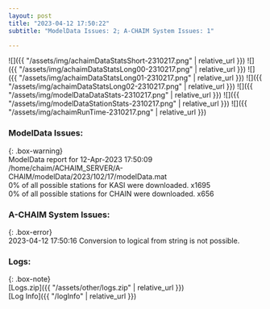 ```yaml
---
layout: post
title: "2023-04-12 17:50:22"
subtitle: "ModelData Issues: 2; A-CHAIM System Issues: 1"

---
```


![]({{ "/assets/img/achaimDataStatsShort-2310217.png" | relative_url }})
![]({{ "/assets/img/achaimDataStatsLong00-2310217.png" | relative_url }})
![]({{ "/assets/img/achaimDataStatsLong01-2310217.png" | relative_url }})
![]({{ "/assets/img/achaimDataStatsLong02-2310217.png" | relative_url }})
![]({{ "/assets/img/modelDataDataStats-2310217.png" | relative_url }})
![]({{ "/assets/img/modelDataStationStats-2310217.png" | relative_url }})
![]({{ "/assets/img/achaimRunTime-2310217.png" | relative_url }})


### ModelData Issues:  
  
{: .box-warning}  
 ModelData report for 12-Apr-2023 17:50:09   
 /home/chaim/ACHAIM_SERVER/A-CHAIM/modelData/2023/102/17/modelData.mat   
 0% of all possible stations for KASI were downloaded. x1695   
 0% of all possible stations for CHAIN were downloaded. x656   
  
### A-CHAIM System Issues:  
  
{: .box-error}  
2023-04-12 17:50:16 Conversion to logical from string is not possible.  

### Logs:  
  
{: .box-note}  
[Logs.zip]({{ "/assets/other/logs.zip" | relative_url }})  
[Log Info]({{ "/logInfo" | relative_url }})  
